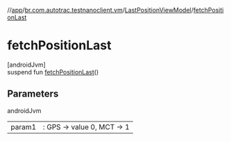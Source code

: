//[app](../../../index.md)/[br.com.autotrac.testnanoclient.vm](../index.md)/[LastPositionViewModel](index.md)/[fetchPositionLast](fetch-position-last.md)

# fetchPositionLast

[androidJvm]\
suspend fun [fetchPositionLast](fetch-position-last.md)()

## Parameters

androidJvm

| | |
|---|---|
| param1 | : GPS -> value 0, MCT -> 1 |

